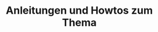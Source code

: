 ---
layout: page
title: Anleitungen und Howtos zum Thema
name: rz-sophos-hilfe
description: 
category: rz
department: rz
section: Web Relaunch
color_scheme: orange
linked-pages:
- title: Installation unter Windows
  desc: Eine Installationsanleitung für Windows
  url: #
  icon: windows
- title: Installation unter  Mac OS X
  desc: Eine Installationsanleitung für Mac OS X
  url: #
  icon: apple
- title: Installation unter Linux
  desc: Eine Installationsanleitung für Linux
  url: #
  icon: linux
breadcrumbs:
- title: Home
  url: rz.html

---